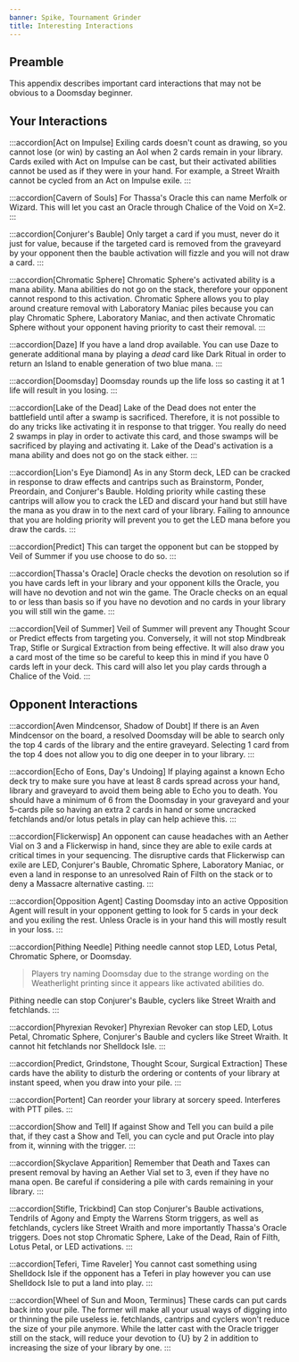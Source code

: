 ```yaml
---
banner: Spike, Tournament Grinder
title: Interesting Interactions
---
```


## Preamble

This appendix describes important card interactions that may not be obvious to a
Doomsday beginner.

## Your Interactions

:::accordion[Act on Impulse]
Exiling cards doesn't count as drawing, so you cannot lose (or win) by casting
an AoI when 2 cards remain in your library. Cards exiled with Act on Impulse can
be cast, but their activated abilities cannot be used as if they were in your
hand. For example, a Street Wraith cannot be cycled from an Act on Impulse
exile.
:::

:::accordion[Cavern of Souls]
For Thassa's Oracle this can name Merfolk or Wizard. This will let you cast an
Oracle through Chalice of the Void on X=2.
:::

:::accordion[Conjurer's Bauble]
Only target a card if you must, never do it just for value, because if the
targeted card is removed from the graveyard by your opponent then the bauble
activation will fizzle and you will not draw a card.
:::

:::accordion[Chromatic Sphere]
Chromatic Sphere's activated ability is a mana ability. Mana abilities do not go
on the stack, therefore your opponent cannot respond to this activation.
Chromatic Sphere allows you to play around creature removal with Laboratory
Maniac piles because you can play Chromatic Sphere, Laboratory Maniac, and then
activate Chromatic Sphere without your opponent having priority to cast their
removal.
:::

:::accordion[Daze]
If you have a land drop available. You can use Daze to generate additional mana
by playing a _dead_ card like Dark Ritual in order to return an Island to enable
generation of two blue mana.
:::

:::accordion[Doomsday]
Doomsday rounds up the life loss so casting it at 1 life will result in you
losing.
:::

:::accordion[Lake of the Dead]
Lake of the Dead does not enter the battlefield until after a swamp is
sacrificed. Therefore, it is not possible to do any tricks like activating it in
response to that trigger. You really do need 2 swamps in play in order to
activate this card, and those swamps will be sacrificed by playing and
activating it. Lake of the Dead's activation is a mana ability and does not go
on the stack either.
:::

:::accordion[Lion's Eye Diamond]
As in any Storm deck, LED can be cracked in response to draw effects and
cantrips such as Brainstorm, Ponder, Preordain, and Conjurer's Bauble. Holding
priority while casting these cantrips will allow you to crack the LED and
discard your hand but still have the mana as you draw in to the next card of
your library. Failing to announce that you are holding priority will prevent you
to get the LED mana before you draw the cards.
:::

:::accordion[Predict]
This can target the opponent but can be stopped by Veil of Summer if you use
choose to do so.
:::

:::accordion[Thassa's Oracle]
Oracle checks the devotion on resolution so if you have cards left in your
library and your opponent kills the Oracle, you will have no devotion and not
win the game. The Oracle checks on an equal to or less than basis so if you have
no devotion and no cards in your library you will still win the game.
:::

:::accordion[Veil of Summer]
Veil of Summer will prevent any Thought Scour or Predict effects from targeting
you. Conversely, it will not stop Mindbreak Trap, Stifle or Surgical Extraction
from being effective. It will also draw you a card most of the time so be
careful to keep this in mind if you have 0 cards left in your deck. This card
will also let you play cards through a Chalice of the Void.
:::

## Opponent Interactions

:::accordion[Aven Mindcensor, Shadow of Doubt]
If there is an Aven Mindcensor on the board, a resolved Doomsday will be able to
search only the top 4 cards of the library and the entire graveyard. Selecting 1
card from the top 4 does not allow you to dig one deeper in to your library.
:::

:::accordion[Echo of Eons, Day's Undoing]
If playing against a known Echo deck try to make sure you have at least 8 cards
spread across your hand, library and graveyard to avoid them being able to Echo
you to death. You should have a minimum of 6 from the Doomsday in your graveyard
and your 5-cards pile so having an extra 2 cards in hand or some uncracked
fetchlands and/or lotus petals in play can help achieve this.
:::

:::accordion[Flickerwisp]
An opponent can cause headaches with an Aether Vial on 3 and a Flickerwisp in
hand, since they are able to exile cards at critical times in your sequencing.
The disruptive cards that Flickerwisp can exile are LED, Conjurer's Bauble,
Chromatic Sphere, Laboratory Maniac, or even a land in response to an unresolved
Rain of Filth on the stack or to deny a Massacre alternative casting.
:::

:::accordion[Opposition Agent]
Casting Doomsday into an active Opposition Agent will result in your opponent
getting to look for 5 cards in your deck and you exiling the rest. Unless Oracle
is in your hand this will mostly result in your loss.
:::

:::accordion[Pithing Needle]
Pithing needle cannot stop LED, Lotus Petal, Chromatic Sphere, or Doomsday.

> Players try naming Doomsday due to the strange wording on the Weatherlight
> printing since it appears like activated abilities do.

Pithing needle can stop Conjurer's Bauble, cyclers like Street Wraith and
fetchlands.
:::

:::accordion[Phyrexian Revoker]
Phyrexian Revoker can stop LED, Lotus Petal, Chromatic Sphere, Conjurer's Bauble
and cyclers like Street Wraith. It cannot hit fetchlands nor Shelldock Isle.
:::

:::accordion[Predict, Grindstone, Thought Scour, Surgical Extraction]
These cards have the ability to disturb the ordering or contents of your library
at instant speed, when you draw into your pile.
:::

:::accordion[Portent]
Can reorder your library at sorcery speed. Interferes with PTT piles.
:::

:::accordion[Show and Tell]
If against Show and Tell you can build a pile that, if they cast a Show and
Tell, you can cycle and put Oracle into play from it, winning with the trigger.
:::

:::accordion[Skyclave Apparition]
Remember that Death and Taxes can present removal by having an Aether Vial set
to 3, even if they have no mana open. Be careful if considering a pile with
cards remaining in your library.
:::

:::accordion[Stifle, Trickbind]
Can stop Conjurer's Bauble activations, Tendrils of Agony and Empty the Warrens
Storm triggers, as well as fetchlands, cyclers like Street Wraith and more
importantly Thassa's Oracle triggers. Does not stop Chromatic Sphere, Lake of
the Dead, Rain of Filth, Lotus Petal, or LED activations.
:::

:::accordion[Teferi, Time Raveler]
You cannot cast something using Shelldock Isle if the opponent has a Teferi in
play however you can use Shelldock Isle to put a land into play.
:::

:::accordion[Wheel of Sun and Moon, Terminus]
These cards can put cards back into your pile. The former will make all your
usual ways of digging into or thinning the pile useless ie. fetchlands, cantrips
and cyclers won't reduce the size of your pile anymore. While the latter cast
with the Oracle trigger still on the stack, will reduce your devotion to {U} by
2 in addition to increasing the size of your library by one.
:::
